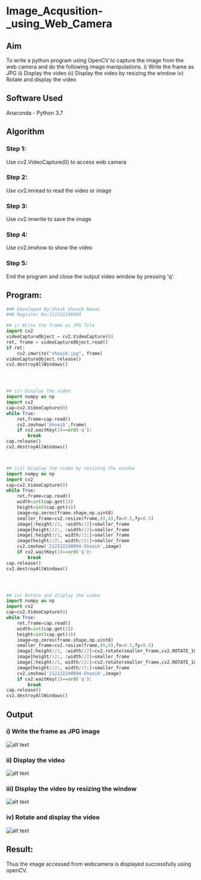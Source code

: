 # Image_Acqusition-_using_Web_Camera
## Aim
To write a python program using OpenCV to capture the image from the web camera and do the following image manipulations.
i) Write the frame as JPG 
ii) Display the video 
iii) Display the video by resizing the window
iv) Rotate and display the video

## Software Used
Anaconda - Python 3.7
## Algorithm
### Step 1:
Use cv2.VideoCapture(0) to access web camera

### Step 2:
Use cv2.imread to read the video or image

### Step 3:
Use cv2.imwrite to save the image



### Step 4:
Use cv2.imshow to show the video


### Step 5:
End the program and close the output video window by pressing 'q'.



## Program:
``` Python
### Developed By:Shaik Shoaib Nawaz
### Register No:212222240094

## i) Write the frame as JPG file
import cv2
videoCaptureObject = cv2.VideoCapture(0)
ret, frame = videoCaptureObject.read()
if ret:
    cv2.imwrite("shoaib.jpg", frame)
videoCaptureObject.release()
cv2.destroyAllWindows()




## ii) Display the video
import numpy as np
import cv2
cap=cv2.VideoCapture(0)
while True:
    ret,frame=cap.read()
    cv2.imshow('Shoaib',frame)
    if cv2.waitKey(1)==ord('q'):
        break
cap.release()
cv2.destroyAllWindows()



## iii) Display the video by resizing the window
import numpy as np
import cv2
cap=cv2.VideoCapture(0)
while True:
    ret,frame=cap.read()
    width=int(cap.get(3))
    height=int(cap.get(4))
    image=np.zeros(frame.shape,np.uint8)
    smaller_frame=cv2.resize(frame,(0,0),fx=0.5,fy=0.5)
    image[:height//2, :width//2]=smaller_frame
    image[height//2:, :width//2]=smaller_frame
    image[:height//2, width//2:]=smaller_frame
    image[height//2:, width//2:]=smaller_frame
    cv2.imshow('212222240094-Shoaib',image)
    if cv2.waitKey(1)==ord('q'):
        break
cap.release()
cv2.destroyAllWindows()




## iv) Rotate and display the video
import numpy as np
import cv2
cap=cv2.VideoCapture(0)
while True:
    ret,frame=cap.read()
    width=int(cap.get(3))
    height=int(cap.get(4))
    image=np.zeros(frame.shape,np.uint8)
    smaller_frame=cv2.resize(frame,(0,0),fx=0.5,fy=0.5)
    image[:height//2, :width//2]=cv2.rotate(smaller_frame,cv2.ROTATE_180)
    image[height//2:, :width//2]=smaller_frame
    image[:height//2, width//2:]=cv2.rotate(smaller_frame,cv2.ROTATE_180)
    image[height//2:, width//2:]=smaller_frame
    cv2.imshow('212222240094-Shoaib',image)
    if cv2.waitKey(1)==ord('q'):
        break
cap.release()
cv2.destroyAllWindows()
```

## Output

### i) Write the frame as JPG image

![alt text](image-1.png)


### ii) Display the video
![alt text](image.png)


### iii) Display the video by resizing the window
![alt text](image-2.png)



### iv) Rotate and display the video
![alt text](image-3.png)





## Result:
Thus the image accessed from webcamera is displayed successfully using openCV.
